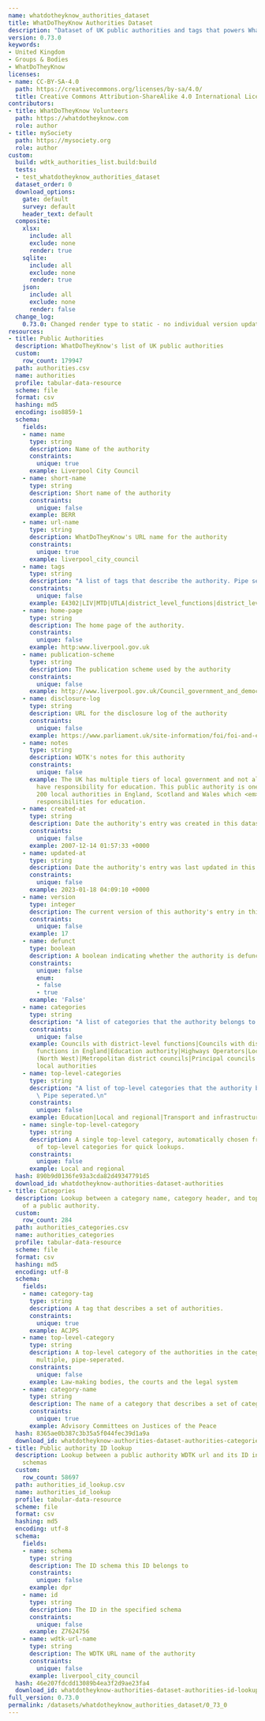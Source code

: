 ```yaml
---
name: whatdotheyknow_authorities_dataset
title: WhatDoTheyKnow Authorities Dataset
description: "Dataset of UK public authorities and tags that powers WhatDoTheyKnow\n"
version: 0.73.0
keywords:
- United Kingdom
- Groups & Bodies
- WhatDoTheyKnow
licenses:
- name: CC-BY-SA-4.0
  path: https://creativecommons.org/licenses/by-sa/4.0/
  title: Creative Commons Attribution-ShareAlike 4.0 International License
contributors:
- title: WhatDoTheyKnow Volunteers
  path: https://whatdotheyknow.com
  role: author
- title: mySociety
  path: https://mysociety.org
  role: author
custom:
  build: wdtk_authorities_list.build:build
  tests:
  - test_whatdotheyknow_authorities_dataset
  dataset_order: 0
  download_options:
    gate: default
    survey: default
    header_text: default
  composite:
    xlsx:
      include: all
      exclude: none
      render: true
    sqlite:
      include: all
      exclude: none
      render: true
    json:
      include: all
      exclude: none
      render: false
  change_log:
    0.73.0: Changed render type to static - no individual version updates
resources:
- title: Public Authorities
  description: WhatDoTheyKnow's list of UK public authorities
  custom:
    row_count: 179947
  path: authorities.csv
  name: authorities
  profile: tabular-data-resource
  scheme: file
  format: csv
  hashing: md5
  encoding: iso8859-1
  schema:
    fields:
    - name: name
      type: string
      description: Name of the authority
      constraints:
        unique: true
      example: Liverpool City Council
    - name: short-name
      type: string
      description: Short name of the authority
      constraints:
        unique: false
      example: BERR
    - name: url-name
      type: string
      description: WhatDoTheyKnow's URL name for the authority
      constraints:
        unique: true
      example: liverpool_city_council
    - name: tags
      type: string
      description: "A list of tags that describe the authority. Pipe seperated.\n"
      constraints:
        unique: false
      example: E4302|LIV|MTD|UTLA|district_level_functions|district_level_functions_england|dpr:Z7624756|england|gss:E08000012|highways|la:341|lea|liv_cr|local_council|mapit:2527|metropolitan_district|north_west|unitary
    - name: home-page
      type: string
      description: The home page of the authority.
      constraints:
        unique: false
      example: http:www.liverpool.gov.uk
    - name: publication-scheme
      type: string
      description: The publication scheme used by the authority
      constraints:
        unique: false
      example: http://www.liverpool.gov.uk/Council_government_and_democracy/About_your_council/Data_protection_and_FOI/FOI/
    - name: disclosure-log
      type: string
      description: URL for the disclosure log of the authority
      constraints:
        unique: false
      example: https://www.parliament.uk/site-information/foi/foi-and-eir/commons-request-disclosure-logs/
    - name: notes
      type: string
      description: WDTK's notes for this authority
      constraints:
        unique: false
      example: The UK has multiple tiers of local government and not all local authorities
        have responsibility for education. This public authority is one of around
        200 local authorities in England, Scotland and Wales which <em>do</em> have
        responsibilities for education.
    - name: created-at
      type: string
      description: Date the authority's entry was created in this dataset
      constraints:
        unique: false
      example: 2007-12-14 01:57:33 +0000
    - name: updated-at
      type: string
      description: Date the authority's entry was last updated in this dataset
      constraints:
        unique: false
      example: 2023-01-18 04:09:10 +0000
    - name: version
      type: integer
      description: The current version of this authority's entry in this dataset
      constraints:
        unique: false
      example: 17
    - name: defunct
      type: boolean
      description: A boolean indicating whether the authority is defunct
      constraints:
        unique: false
        enum:
        - false
        - true
      example: 'False'
    - name: categories
      type: string
      description: "A list of categories that the authority belongs to. Pipe seperated.\n"
      constraints:
        unique: false
      example: Councils with district-level functions|Councils with district-level
        functions in England|Education authority|Highways Operators|Local councils
        (North West)|Metropolitan district councils|Principal councils|Upper tier
        local authorities
    - name: top-level-categories
      type: string
      description: "A list of top-level categories that the authority belongs to.\
        \ Pipe seperated.\n"
      constraints:
        unique: false
      example: Education|Local and regional|Transport and infrastructure
    - name: single-top-level-category
      type: string
      description: A single top-level category, automatically chosen from the list
        of top-level categories for quick lookups.
      constraints:
        unique: false
      example: Local and regional
  hash: 890b9d0136fe93a3cda82d49347791d5
  download_id: whatdotheyknow-authorities-dataset-authorities
- title: Categories
  description: Lookup between a category name, category header, and top-level category
    of a public authority.
  custom:
    row_count: 284
  path: authorities_categories.csv
  name: authorities_categories
  profile: tabular-data-resource
  scheme: file
  format: csv
  hashing: md5
  encoding: utf-8
  schema:
    fields:
    - name: category-tag
      type: string
      description: A tag that describes a set of authorities.
      constraints:
        unique: true
      example: ACJPS
    - name: top-level-category
      type: string
      description: A top-level category of the authorities in the category. Can be
        multiple, pipe-seperated.
      constraints:
        unique: false
      example: Law-making bodies, the courts and the legal system
    - name: category-name
      type: string
      description: The name of a category that describes a set of categories.
      constraints:
        unique: true
      example: Advisory Committees on Justices of the Peace
  hash: 8365ae0b387c3b35a5f044fec39d1a9a
  download_id: whatdotheyknow-authorities-dataset-authorities-categories
- title: Public authority ID lookup
  description: Lookup between a public authority WDTK url and its ID in various ID
    schemas
  custom:
    row_count: 58697
  path: authorities_id_lookup.csv
  name: authorities_id_lookup
  profile: tabular-data-resource
  scheme: file
  format: csv
  hashing: md5
  encoding: utf-8
  schema:
    fields:
    - name: schema
      type: string
      description: The ID schema this ID belongs to
      constraints:
        unique: false
      example: dpr
    - name: id
      type: string
      description: The ID in the specified schema
      constraints:
        unique: false
      example: Z7624756
    - name: wdtk-url-name
      type: string
      description: The WDTK URL name of the authority
      constraints:
        unique: false
      example: liverpool_city_council
  hash: 46e207fdcdd13089b4ea3f2d9ae23fa4
  download_id: whatdotheyknow-authorities-dataset-authorities-id-lookup
full_version: 0.73.0
permalink: /datasets/whatdotheyknow_authorities_dataset/0_73_0
---
```

